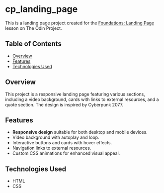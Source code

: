 # cp_landing_page


This is a landing page project created for the [Foundations: Landing Page](https://www.theodinproject.com/lessons/foundations-landing-page) lesson on The Odin Project.

## Table of Contents

- [Overview](#overview)
- [Features](#features)
- [Technologies Used](#technologies-used)

## Overview

This project is a responsive landing page featuring various sections, including a video background, cards with links to external resources, and a quote section. The design is inspired by Cyberpunk 2077.

## Features

- **Responsive design** suitable for both desktop and mobile devices.
- Video background with autoplay and loop.
- Interactive buttons and cards with hover effects.
- Navigation links to external resources.
- Custom CSS animations for enhanced visual appeal.

## Technologies Used

- HTML
- CSS